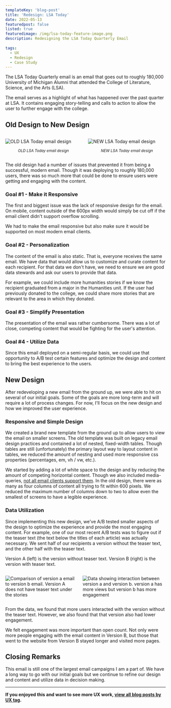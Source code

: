```yaml
---
templateKey: 'blog-post'
title: 'Redesign: LSA Today'
date: 2022-05-13
featuredpost: false
listed: true
featuredimage: /img/lsa-today-feature-image.png
description: Redesigning the LSA Today Quarterly Email
  
tags:
  - UX
  - Redesign
  - Case Study
---
```


The LSA Today Quarterly email is an email that goes out to roughly 180,000 University of Michigan Alumni that attended the College of Literature, Science, and the Arts (LSA). 

The email serves as a highlight of what has happened over the past quarter at LSA. It contains engaging story-telling and calls to action to allow the user to further engage with the college.

## Old Design to New Design

<div class="columns">
<div class="column is-6">

![OLD LSA Today email design](/img/lsa-today-old-design.png)
<p style="text-align: center;">
  <small><em>OLD LSA Today email design</em></small>
</p>
</div>
<div class="column is-6">

![NEW LSA Today email design](/img/lsa-today-new-design.png)
<p style="text-align: center;">
  <small><em>NEW LSA Today email design</em></small>
</p>
</div>
</div>

The old design had a number of issues that prevented it from being a successful, modern email. Though it was deploying to roughly 180,000 users, there was so much more that could be done to ensure users were getting and engaging with the content.

### Goal #1 - Make it Responsive

The first and biggest issue was the lack of responsive design for the email. On mobile, content outside of the 600px width would simply be cut off if the email client didn't support overflow scrolling.

We had to make the email responsive but also make sure it would be supported on most modern email clients.

### Goal #2 - Personalization

The content of the email is also static. That is, everyone receives the same email. We have data that would allow us to customize and curate content for each recipient. For that data we don't have, we need to ensure we are good data stewards and ask our users to provide that data.

For example, we could include more humanities stories if we know the recipient graduated from a major in the Humanities unit. If the user had previously donated to the college, we could share more stories that are relevant to the area in which they donated.

### Goal #3 - Simplify Presentation

The presentation of the email was rather cumbersome. There was a lot of close, competing content that would be fighting for the user's attention.

### Goal #4 - Utilize Data

Since this email deployed on a semi-regular basis, we could use that opportunity to A/B test certain features and optimize the design and content to bring the best experience to the users.

## New Design

After redeveloping a new email from the ground up, we were able to hit on several of our initial goals. Some of the goals are more long-term and will require a lot of process changes. For now, I'll focus on the new design and how we improved the user experience.

### Responsive and Simple Design

We created a brand new template from the ground up to allow users to view the email on smaller screens. The old template was built on legacy email design practices and contained a lot of nested, fixed-width tables. Though tables are still (unfortunately) the primary layout way to layout content in tables, we reduced the amount of nesting and used more responsive css properties (percentages, em, vh / vw, etc.).

We started by adding a lot of white space to the design and by reducing the amount of competing horizontal content. Though we also included media-queries, [not all email clients support them](https://www.campaignmonitor.com/css/media-queries/media/). In the old design, there were as many as four columns of content all trying to fit within 600 pixels. We reduced the maximum number of columns down to two to allow even the smallest of screens to have a legible experience.

### Data Utilization

Since implementing this new design, we've A/B tested smaller aspects of the design to optimize the experience and provide the most engaging content. For example, one of our most recent A/B tests was to figure out if the teaser text (the text below the titles of each article) was actually necessary. We sent half of our recipients a version without the teaser text, and the other half with the teaser text.

Version A (left) is the version without teaser text. Version B (right) is the version with teaser text.

<div class="columns">
<div class="column is-6">

![Comparison of version a email to version b email. Version A does not have teaser text under the stories](/img/lsa-today-ab-comparison.png)

</div>
<div class="column is-6">

![Data showing interaction between version a and version b. version a has more views but version b has more engagement](/img/lsa-today-ab-results.png)

</div>
</div>

From the data, we found that more users interacted with the version without the teaser text. However, we also found that that version also had lower engagement.

We felt engagement was more important than open count. Not only were more people engaging with the email content in Version B, but those that went to the website from Version B stayed longer and visited more pages.

## Closing Remarks

This email is still one of the largest email campaigns I am a part of. We have a long way to go with our initial goals but we continue to refine our design and content and utilize data in decision making.

***

**If you enjoyed this and want to see more UX work, [view all blog posts by UX tag](https://joshuasalazar.net/tags/ux/).**